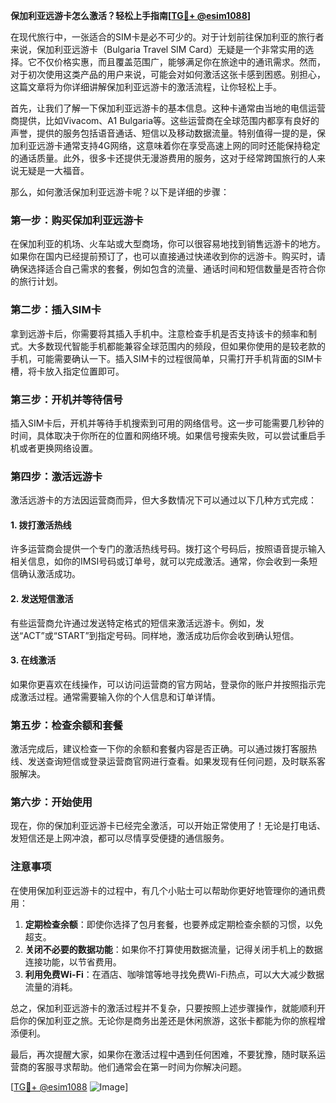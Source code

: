 **保加利亚远游卡怎么激活？轻松上手指南[[TG💪+ @esim1088](https://t.me/s/esim1088)]**

在现代旅行中，一张适合的SIM卡是必不可少的。对于计划前往保加利亚的旅行者来说，保加利亚远游卡（Bulgaria Travel SIM Card）无疑是一个非常实用的选择。它不仅价格实惠，而且覆盖范围广，能够满足你在旅途中的通讯需求。然而，对于初次使用这类产品的用户来说，可能会对如何激活这张卡感到困惑。别担心，这篇文章将为你详细讲解保加利亚远游卡的激活流程，让你轻松上手。

首先，让我们了解一下保加利亚远游卡的基本信息。这种卡通常由当地的电信运营商提供，比如Vivacom、A1 Bulgaria等。这些运营商在全球范围内都享有良好的声誉，提供的服务包括语音通话、短信以及移动数据流量。特别值得一提的是，保加利亚远游卡通常支持4G网络，这意味着你在享受高速上网的同时还能保持稳定的通话质量。此外，很多卡还提供无漫游费用的服务，这对于经常跨国旅行的人来说无疑是一大福音。

那么，如何激活保加利亚远游卡呢？以下是详细的步骤：

### **第一步：购买保加利亚远游卡**
在保加利亚的机场、火车站或大型商场，你可以很容易地找到销售远游卡的地方。如果你在国内已经提前预订了，也可以直接通过快递收到你的远游卡。购买时，请确保选择适合自己需求的套餐，例如包含的流量、通话时间和短信数量是否符合你的旅行计划。

### **第二步：插入SIM卡**
拿到远游卡后，你需要将其插入手机中。注意检查手机是否支持该卡的频率和制式。大多数现代智能手机都能兼容全球范围内的频段，但如果你使用的是较老款的手机，可能需要确认一下。插入SIM卡的过程很简单，只需打开手机背面的SIM卡槽，将卡放入指定位置即可。

### **第三步：开机并等待信号**
插入SIM卡后，开机并等待手机搜索到可用的网络信号。这一步可能需要几秒钟的时间，具体取决于你所在的位置和网络环境。如果信号搜索失败，可以尝试重启手机或者更换网络设置。

### **第四步：激活远游卡**
激活远游卡的方法因运营商而异，但大多数情况下可以通过以下几种方式完成：

#### **1. 拨打激活热线**
许多运营商会提供一个专门的激活热线号码。拨打这个号码后，按照语音提示输入相关信息，如你的IMSI号码或订单号，就可以完成激活。通常，你会收到一条短信确认激活成功。

#### **2. 发送短信激活**
有些运营商允许通过发送特定格式的短信来激活远游卡。例如，发送“ACT”或“START”到指定号码。同样地，激活成功后你会收到确认短信。

#### **3. 在线激活**
如果你更喜欢在线操作，可以访问运营商的官方网站，登录你的账户并按照指示完成激活过程。通常需要输入你的个人信息和订单详情。

### **第五步：检查余额和套餐**
激活完成后，建议检查一下你的余额和套餐内容是否正确。可以通过拨打客服热线、发送查询短信或登录运营商官网进行查看。如果发现有任何问题，及时联系客服解决。

### **第六步：开始使用**
现在，你的保加利亚远游卡已经完全激活，可以开始正常使用了！无论是打电话、发短信还是上网冲浪，都可以尽情享受便捷的通信服务。

### **注意事项**
在使用保加利亚远游卡的过程中，有几个小贴士可以帮助你更好地管理你的通讯费用：

1. **定期检查余额**：即使你选择了包月套餐，也要养成定期检查余额的习惯，以免超支。
2. **关闭不必要的数据功能**：如果你不打算使用数据流量，记得关闭手机上的数据连接功能，以节省费用。
3. **利用免费Wi-Fi**：在酒店、咖啡馆等地寻找免费Wi-Fi热点，可以大大减少数据流量的消耗。

总之，保加利亚远游卡的激活过程并不复杂，只要按照上述步骤操作，就能顺利开启你的保加利亚之旅。无论你是商务出差还是休闲旅游，这张卡都能为你的旅程增添便利。

最后，再次提醒大家，如果你在激活过程中遇到任何困难，不要犹豫，随时联系运营商的客服寻求帮助。他们通常会在第一时间为你解决问题。

[[TG💪+ @esim1088](https://t.me/s/esim1088) ![Image](https://i.postimg.cc/4NQfJmqS/Snipaste-2025-05-13-00-14-12.png)]